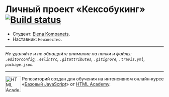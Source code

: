 # Личный проект «Кексобукинг» [![Build status][travis-image]][travis-url]

* Студент: [Elena Kompanets](https://up.htmlacademy.ru/javascript/9/user/22645).
* Наставник: `Неизвестно`.

---

_Не удаляйте и не обращайте внимание на папки и файлы:_<br>
_`.editorconfig`, `.eslintrc`, `.gitattributes`, `.gitignore`, `.travis.yml`, `package.json`._

---

<a href="https://htmlacademy.ru/intensive/javascript"><img align="left" width="50" height="50" title="HTML Academy" src="https://up.htmlacademy.ru/static/img/intensive/javascript/logo-for-github.svg"></a>

Репозиторий создан для обучения на интенсивном онлайн‑курсе «[Базовый JavaScript](https://htmlacademy.ru/intensive/javascript)» от [HTML Academy](https://htmlacademy.ru).

[travis-image]: https://travis-ci.org/htmlacademy-javascript/22645-keksobooking.svg?branch=master
[travis-url]: https://travis-ci.org/htmlacademy-javascript/22645-keksobooking
